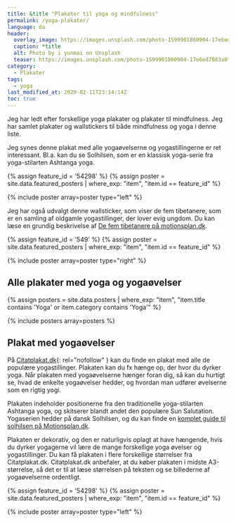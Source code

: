 ```yaml
---
title: &title "Plakater til yoga og mindfulness"
permalink: /yoga-plakater/
language: da
header:
  overlay_image: https://images.unsplash.com/photo-1599901860904-17e6ed7083a0?ixid=MXwxMjA3fDB8MHxwaG90by1wYWdlfHx8fGVufDB8fHw%3D&ixlib=rb-1.2.1&auto=format&fit=crop&w=1900&q=80
  caption: *title
  alt: Photo by i yunmai on Unsplash
  teaser: https://images.unsplash.com/photo-1599901860904-17e6ed7083a0?ixid=MXwxMjA3fDB8MHxwaG90by1wYWdlfHx8fGVufDB8fHw%3D&ixlib=rb-1.2.1&auto=format&fit=crop&w=400&q=80
category:
  - Plakater
tags:
  - yoga
last_modified_at: 2020-02-11T23:14:14Z
toc: true
---
```


Jeg har ledt efter forskellige yoga plakater og plakater til mindfulness. Jeg har samlet plakater og wallstickers til både mindfulness og yoga i denne liste.

Jeg synes denne plakat med alle yogaøvelserne og yogastillingerne er ret interessant. Bl.a. kan du se Solhilsen, som er en klassisk yoga-serie fra yoga-stilarten Ashtanga yoga.

{% assign feature_id = '54298' %}
{% assign poster = site.data.featured_posters | where_exp: "item", "item.id == feature_id" %}

{% include poster array=poster type="left" %}

Jeg har også udvalgt denne wallsticker, som viser de fem tibetanere, som er en samling af oldgamle yogastillinger, der lover evig ungdom. Du kan læse en grundig beskrivelse af [De fem tibetanere på motionsplan.dk](https://www.motionsplan.dk/artikel/de-fem-tibetanere/).

{% assign feature_id = '549' %}
{% assign poster = site.data.featured_posters | where_exp: "item", "item.id == feature_id" %}

{% include poster array=poster type="right" %}

## Alle plakater med yoga og yogaøvelser

{% assign posters = site.data.posters | where_exp: "item", "item.title contains 'Yoga' or item.category contains 'Yoga'" %}

{% include posters array=posters %}

## Plakat med yogaøvelser 

På [Citatplakat.dk](https://www.partner-ads.com/dk/klikbanner.php?bannerid=71238&partnerid=28187&htmlurl=https://citatplakat.dk/plakater/yoga-poses-yoga-plakat/){: rel="nofollow" } kan du finde en plakat med alle de populære yogastillinger. Plakaten kan du fx hænge op, der hvor du dyrker yoga. Når plakaten med yogaøvelserne hænger foran dig, så kan du hurtigt se, hvad de enkelte yogaøvelser hedder, og hvordan man udfører øvelserne som en rigtig yogi.

Plakaten indeholder positionerne fra den traditionelle yoga-stilarten Ashtanga yoga, og skitserer blandt andet den populære Sun Salutation. Yogaserien hedder på dansk Solhilsen, og du kan finde en [komplet guide til solhilsen på Motionsplan.dk](https://www.motionsplan.dk/artikel/solhilsen-a-b-surya-namaskar/).

Plakaten er dekorativ, og den er naturligvis oplagt at have hængende, hvis du dyrker yogagerne vil lære de mange forskellige yoga øvelser og yogastillinger. Du kan få plakaten i flere forskellige størrelser fra Citatplakat.dk. Citatplakat.dk anbefaler, at du køber plakaten i midste A3-størrelse, så det er til at læse størrelsen på teksten og se billederne af yogaøvelserne ordentligt. 

{% assign feature_id = '54298' %}
{% assign poster = site.data.featured_posters | where_exp: "item", "item.id == feature_id" %}

{% include poster array=poster type="left" %}
